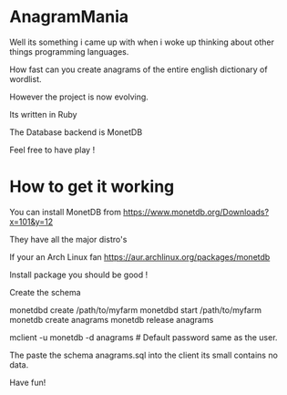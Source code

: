# AnagramMania

Well its something i came up with when i woke up thinking about other things programming languages.

How fast can you create anagrams of the entire english dictionary of wordlist.

However the project is now evolving.

Its written in Ruby

The Database backend is MonetDB

Feel free to have play !

How to get it working
=====================

You can install MonetDB from https://www.monetdb.org/Downloads?x=101&y=12

They have all the major distro's

If your an Arch Linux fan https://aur.archlinux.org/packages/monetdb

Install package you should be good !

Create the schema

monetdbd create /path/to/myfarm
monetdbd start /path/to/myfarm
monetdb create anagrams
monetdb release anagrams

mclient -u monetdb -d anagrams # Default password same as the user.

The paste the schema anagrams.sql into the client its small contains no data.

Have fun!
